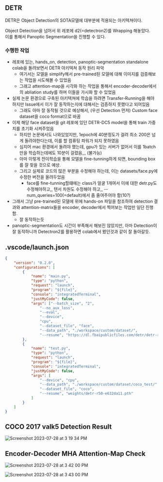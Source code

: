 
## DETR

DETR은 Object Detection의 SOTA모델에 대부분에 적용되는 아키텍쳐이다.

Object Detection을 넘어서 위 레포에 d2(=detectron2)를 Wrapping 해놓았다. <br/>
이를 통해서 Panoptic Segmentation을 진행할 수 있다.


### 수행한 작업
* 레포에 있는, hands_on, detection, panoptic-segmentation standalone colab을 돌려보면서 DETR 아키텍쳐 동작 원리 파악
  * 여기서는 모델을 simplify해서 pre-trained된 모델에 대해 이미지를 검증해보는 작업을 시도해볼 수 있었음
  * 그래고 attention-map을 시각화 하는 작업을 통해서 encoder-decoder에서의 abliation study를 하며 이들을 가시화 할 수 있었음
* 실제 논문 환경으로 구축된 아키텍쳐에 학습을 하려면 Transfer-Running을 해야하지만 Issue에서 이가 잘 동작하는지에 대해서는 검증하지 못했다고 되어있음
  * 그래도 아마 잘 동작될 것으로 예상해서, (우선 Detection 먼저) Custom face dataset을 coco format으로 바꿈
* 이제 해당 face dataset을 git 레포에 있던 DETR-DC5 model을 통해 train 가중치를 초기화 시켜주었음
  * 하지만 논문에서도 나와있었지만, 1epoch에 40분정도가 걸려 최소 200은 넘게 돌려야한다는데, 이를 할 컴퓨팅 파워가 되지 못하였음
  * 심지어 mac 환경에서 돌려야 했는데, gpu가 있는 서버가 없어서 이를 1batch만을 학습하는데에도 10분이 걸렸음,,, (불가능)
  * 아마 이렇게 전이학습을 통해 모델을 fine-tunning하게 되면, bounding box를 잘 찾을 것으로 예상.
  * 그리고 실제로 코드의 많은 부분을 수정해야 하는데, 이는 datasets/face.py에 수정한 버전을 올려두었음
      * face를 fine-tunning할떄에는 class가 얼굴 1개여서 이에 대한 detr.py도 수정해야하고,, 텐서 차원도 수정해야 하고,, --num_queries=100(=default)에서 좀 줄여주어야 함(10?)
* 그래서 그냥 pre-trained된 모델에 위에 hands-on 파일을 참조하여 detection 결과와 attention-matrix들을 encoder, decoder에서 찍어보는 작업만 일단 진행함.
  * 잘 동작하는듯
* panoptic-segmentation도 시간이 부족해서 해보진 않았지만, 아마 Detection이 잘 동작하니까 Detectron2를 활용하면 colab에서 봤던것과 같이 잘 돌아갈듯.


## .vscode/launch.json
```json
{
    "version": "0.2.0",
    "configurations": [
        {
            "name": "main.py",
            "type": "python",
            "request": "launch",
            "program": "${file}",
            "console": "integratedTerminal",
            "justMyCode": false,
            "args": ["--batch_size", "2",
                "--no_aux_loss",
                "--eval",
                "--device",
                "cpu", 
                "--dataset_file", "face", 
                "--data_path", "./workspace/custom/dataset/", 
                "--resume", "https://dl.fbaipublicfiles.com/detr/detr-r50-e632da11.pth"]
        },
        {
            "name": "test.py",
            "type": "python",
            "request": "launch",
            "program": "${file}",
            "console": "integratedTerminal",
            "justMyCode": false,
            "args": [
                "--device", "cpu",
                "--data_path", "./workspace/custom/dataset/coco_test/",
                "--dataset_file", "coco",
                "--resume", "weights/detr-r50-e632da11.pth"
            ]
        }
    ]
}
```


## COCO 2017 valk5 Detection Result

![Screenshot 2023-07-28 at 3 19 34 PM](https://github.com/eunoiahyunseo/detr-study/assets/59719629/12cc9dc1-93dd-45ee-a77d-e52c4284b811)




## Encoder-Decoder MHA Attention-Map Check

![Screenshot 2023-07-28 at 3 42 00 PM](https://github.com/eunoiahyunseo/detr-study/assets/59719629/74865a8f-5183-4cad-9ea9-cfe4d650749c)

![Screenshot 2023-07-28 at 3 43 00 PM](https://github.com/eunoiahyunseo/detr-study/assets/59719629/ead35d41-b394-4714-a47a-d43143084a5e)


